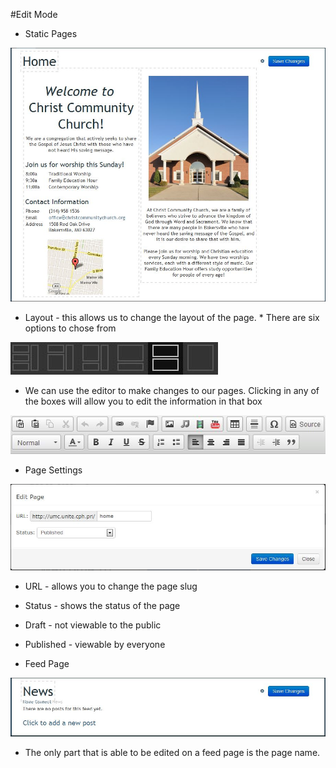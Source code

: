#Edit Mode

* Static Pages

![Alt Text](images/staticpage.JPG "")


* Layout - this allows us to change the layout of the page.
      * There are six options to chose from

![Alt Text](images/layoutoptions.JPG "")


* We can use the editor to make changes to our pages.  Clicking in any of the boxes will allow you to edit the information in that box  

![Alt Text](images/Editor.JPG "")


* Page Settings

![Alt Text](images/editmodeeditpage.JPG "")


* URL - allows you to change the page slug
* Status - shows the status of the page
 * Draft - not viewable to the public
 * Published - viewable by everyone

* Feed Page

![Alt Text](images/editmodefeed.JPG "")

* The only part that is able to be edited on a feed page is the page name.
